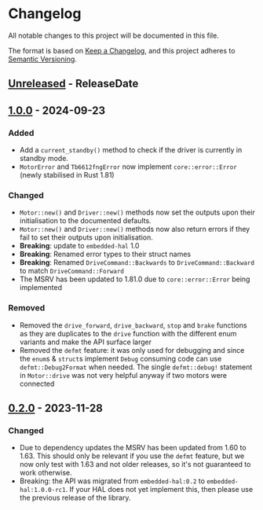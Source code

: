 # Changelog
All notable changes to this project will be documented in this file.

The format is based on [Keep a Changelog](https://keepachangelog.com/en/1.0.0/),
and this project adheres to [Semantic Versioning](https://semver.org/spec/v2.0.0.html).

<!-- next-header -->
## [Unreleased] - ReleaseDate

## [1.0.0] - 2024-09-23
### Added

* Add a `current_standby()` method to check if the driver is currently in standby mode.
* `MotorError` and `Tb6612fngError` now implement `core::error::Error` (newly stabilised in Rust 1.81)

### Changed

* `Motor::new()` and `Driver::new()` methods now set the outputs upon their
  initialisation to the documented defaults.
* `Motor::new()` and `Driver::new()` methods now also return errors if they fail
  to set their outputs upon initialisation.
* **Breaking**: update to `embedded-hal` 1.0
* **Breaking**: Renamed error types to their struct names
* **Breaking**: Renamed `DriveCommand::Backwards` to `DriveCommand::Backward` to match
  `DriveCommand::Forward`
* The MSRV has been updated to 1.81.0 due to `core::error::Error` being implemented

### Removed

* Removed the `drive_forward`, `drive_backward`, `stop` and `brake`
  functions as they are duplicates to the `drive` function with the
  different enum variants and make the API surface larger
* Removed the `defmt` feature: it was only used for debugging and since the `enum`s & `struct`s implement `Debug`
  consuming code can use `defmt::Debug2Format` when needed. The single `defmt::debug!` statement in `Motor::drive` was
  not very helpful anyway if two motors were connected

## [0.2.0] - 2023-11-28

### Changed

* Due to dependency updates the MSRV has been updated from 1.60 to 1.63. This
  should only be relevant if you use the `defmt` feature, but we now only test
  with 1.63 and not older releases, so it's not guaranteed to work otherwise.
* Breaking: the API was migrated from `embedded-hal:0.2` to `embedded-hal:1.0.0-rc1`.
  If your HAL does not yet implement this, then please use the previous release of the library.

<!-- next-url -->
[Unreleased]: https://github.com/rust-embedded-community/tb6612fng-rs/compare/v1.0.0...HEAD
[1.0.0]: https://github.com/rust-embedded-community/tb6612fng-rs/compare/v0.2.0...v1.0.0
[0.2.0]: https://github.com/rust-embedded-community/tb6612fng-rs/compare/v0.1.1...v0.2.0
